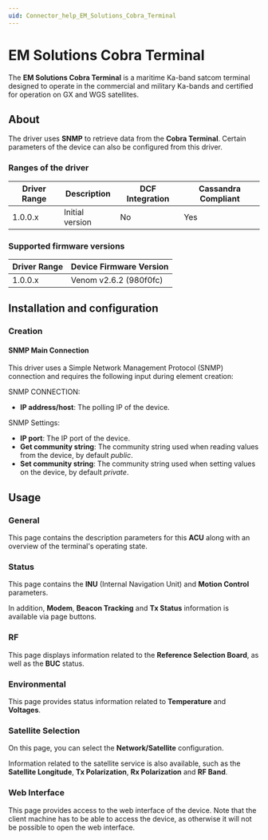 ```yaml
---
uid: Connector_help_EM_Solutions_Cobra_Terminal
---
```


# EM Solutions Cobra Terminal

The **EM Solutions Cobra Terminal** is a maritime Ka-band satcom terminal designed to operate in the commercial and military Ka-bands and certified for operation on GX and WGS satellites.

## About

The driver uses **SNMP** to retrieve data from the **Cobra Terminal**. Certain parameters of the device can also be configured from this driver.

### Ranges of the driver

| **Driver Range** | **Description** | **DCF Integration** | **Cassandra Compliant** |
|------------------|-----------------|---------------------|-------------------------|
| 1.0.0.x          | Initial version | No                  | Yes                     |

### Supported firmware versions

| **Driver Range** | **Device Firmware Version** |
|------------------|-----------------------------|
| 1.0.0.x          | Venom v2.6.2 (980f0fc)      |

## Installation and configuration

### Creation

#### SNMP Main Connection

This driver uses a Simple Network Management Protocol (SNMP) connection and requires the following input during element creation:

SNMP CONNECTION:

- **IP address/host**: The polling IP of the device.

SNMP Settings:

- **IP port**: The IP port of the device.
- **Get community string**: The community string used when reading values from the device, by default *public*.
- **Set community string**: The community string used when setting values on the device, by default *private*.

## Usage

### General

This page contains the description parameters for this **ACU** along with an overview of the terminal's operating state.

### Status

This page contains the **INU** (Internal Navigation Unit) and **Motion Control** parameters.

In addition, **Modem**, **Beacon Tracking** and **Tx Status** information is available via page buttons.

### RF

This page displays information related to the **Reference Selection Board**, as well as the **BUC** status.

### Environmental

This page provides status information related to **Temperature** and **Voltages**.

### Satellite Selection

On this page, you can select the **Network/Satellite** configuration.

Information related to the satellite service is also available, such as the **Satellite Longitude**, **Tx Polarization**, **Rx Polarization** and **RF Band**.

### Web Interface

This page provides access to the web interface of the device. Note that the client machine has to be able to access the device, as otherwise it will not be possible to open the web interface.
